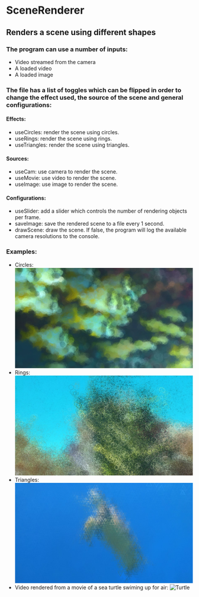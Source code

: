 # SceneRenderer

## Renders a scene using different shapes

### The program can use a number of inputs:
* Video streamed from the camera
* A loaded video
* A loaded image 

### The file has a list of toggles which can be flipped in order to change the effect used, the source of the scene and general configurations:

#### Effects:
* useCircles: render the scene using circles.
* useRings: render the scene using rings.
* useTriangles: render the scene using triangles.

#### Sources:
* useCam: use camera to render the scene.
* useMovie: use video to render the scene.
* useImage: use image to render the scene.

#### Configurations:
* useSlider: add a slider which controls the number of rendering objects per frame.
* saveImage: save the rendered scene to a file every 1 second. 
* drawScene: draw the scene. If false, the program will log the available camera resolutions to the console.

### Examples:
* Circles:
![Circles](circles.jpg?raw=true "Circles")
* Rings:
![Rings](rings.jpg?raw=true "Rings")
* Triangles:
![Triangles](triangles.jpg?raw=true "Triangles")
* Video rendered from a movie of a sea turtle swiming up for air:
![Turtle](turtle.gif?raw=true "Turtle")
